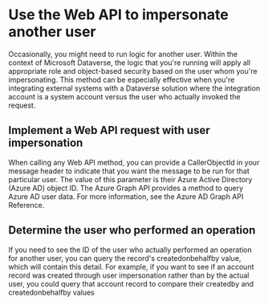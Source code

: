 # Use the Web API to impersonate another user
Occasionally, you might need to run logic for another user. Within the context of Microsoft Dataverse, the logic that you're running will apply all appropriate role and object-based security based on the user whom you're impersonating. This method can be especially effective when you're integrating external systems with a Dataverse solution where the integration account is a system account versus the user who actually invoked the request.

## Implement a Web API request with user impersonation
When calling any Web API method, you can provide a CallerObjectId in your message header to indicate that you want the message to be run for that particular user. The value of this parameter is their Azure Active Directory (Azure AD) object ID. The Azure Graph API provides a method to query Azure AD user data. For more information, see the Azure AD Graph API Reference.

## Determine the user who performed an operation
If you need to see the ID of the user who actually performed an operation for another user, you can query the record's createdonbehalfby value, which will contain this detail. For example, if you want to see if an account record was created through user impersonation rather than by the actual user, you could query that account record to compare their createdby and createdonbehalfby values

